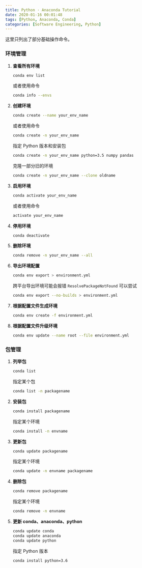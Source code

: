 ```yaml
---
title: Python · Anaconda Tutorial
date: 2020-01-16 00:01:48
tags: [Python, Anaconda, Conda]
categories: [Software Engineering, Python]
---
```


这里只列出了部分基础操作命令。

### 环境管理

1. **查看所有环境**
   ```bash
   conda env list
   ```
   或者使用命令
   ```bash
   conda info --envs
   ```
2. **创建环境**
   ```bash
   conda create --name your_env_name
   ```
   或者使用命令
   ```bash
   conda create -n your_env_name
   ```
   指定 Python 版本和安装包
   ```bash
   conda create -n your_env_name python=3.5 numpy pandas
   ```
   克隆一部分旧的环境
   ```bash
   conda create -n your_env_name --clone oldname
   ```
   <!-- more -->
3. **启用环境**
   ```bash
   conda activate your_env_name
   ```
   或者使用命令
   ```bash
   activate your_env_name
   ```
4. **停用环境**
   ```bash
   conda deactivate
   ```
5. **删除环境**
   ```bash
   conda remove -n your_env_name --all
   ```
6. **导出环境配置**
   ```bash
   conda env export > environment.yml
   ```
   跨平台导出环境可能会报错 `ResolvePackageNotFound` 可以尝试
   ```bash
   conda env export --no-builds > environment.yml
   ```
7. **根据配置文件生成环境**
   ```bash
   conda env create -f environment.yml
   ```
8. **根据配置文件升级环境**
   ```bash
   conda env update --name root --file environment.yml
   ```


### 包管理

1. **列举包**
   ```bash
   conda list
   ```
   指定某个包
   ```bash
   conda list -n packagename
   ```
2. **安装包**
   ```bash
   conda install packagename
   ```
   指定某个环境
   ```bash
   conda install -n envname
   ```
3. **更新包**
   ```bash
   conda update packagename
   ```
   指定某个环境
   ```bash
   conda update -n envname packagename
   ```
4. **删除包**
   ```bash
   conda remove packagename
   ```
   指定某个环境
   ```bash
   conda remove -n envname
   ```
5. **更新 conda、anaconda、python**
   ```bash
   conda update conda
   conda update anaconda
   conda update python
   ```
   指定 Python 版本
   ```bash
   conda install python=3.6
   ```
